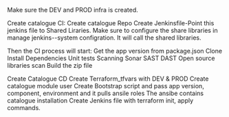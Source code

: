 Make sure the DEV and PROD  infra is created.

Create catalogue CI:
 Create catalogue Repo 
 Create Jenkinsfile-Point this jenkins file to Shared Liraries. Make sure to configure the share libraries in manage jenkins--system configration.
 It will call the shared libraries.

 Then the CI process will start:
  Get the app version from package.json
  Clone 
  Install Dependencies
  Unit tests 
  Scanning
   Sonar
   SAST
   DAST
   Open source libraries scan
  Build the zip file 

Create Catalogue CD
 Create Terraform_tfvars with DEV & PROD 
 Create catalogue module user 
 Create Bootstrap script and pass app version, component, environment and it pulls ansile roles
 The ansibe contains catalogue installation
 Create Jenkins file with terraform init, apply commands.







